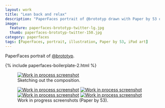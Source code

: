```yaml
---
layout: work
title: "Lean back and relax"
description: "PaperFaces portrait of @brototyp drawn with Paper by 53 on an iPad."
image: 
  feature: paperfaces-brototyp-twitter-lg.jpg
  thumb: paperfaces-brototyp-twitter-150.jpg
category: paperfaces
tags: [PaperFaces, portrait, illustration, Paper by 53, iPad art]
---
```


PaperFaces portrait of [@brototyp](http://twitter.com/brototyp).

{% include paperfaces-boilerplate-2.html %}

<figure>
	<a href="{{ site.url }}/images/paperfaces-brototyp-process-1-lg.jpg"><img src="{{ site.url }}/images/paperfaces-brototyp-process-1-750.jpg" alt="Work in process screenshot"></a>
	<figcaption>Sketching out the composition.</figcaption>
</figure>

<figure class="half">
	<a href="{{ site.url }}/images/paperfaces-brototyp-process-2-lg.jpg"><img src="{{ site.url }}/images/paperfaces-brototyp-process-2-600.jpg" alt="Work in process screenshot"></a>
	<a href="{{ site.url }}/images/paperfaces-brototyp-process-3-lg.jpg"><img src="{{ site.url }}/images/paperfaces-brototyp-process-3-600.jpg" alt="Work in process screenshot"></a>
	<a href="{{ site.url }}/images/paperfaces-brototyp-process-4-lg.jpg"><img src="{{ site.url }}/images/paperfaces-brototyp-process-4-600.jpg" alt="Work in process screenshot"></a>
	<a href="{{ site.url }}/images/paperfaces-brototyp-process-5-lg.jpg"><img src="{{ site.url }}/images/paperfaces-brototyp-process-5-600.jpg" alt="Work in process screenshot"></a>
	<figcaption>Work in progress screenshots (Paper by 53).</figcaption>
</figure>